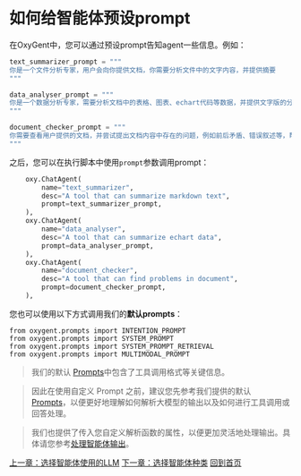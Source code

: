 # 如何给智能体预设prompt

在OxyGent中，您可以通过预设prompt告知agent一些信息。例如：

```python
text_summarizer_prompt = """
你是一个文件分析专家，用户会向你提供文档，你需要分析文件中的文字内容，并提供摘要
"""

data_analyser_prompt = """
你是一个数据分析专家，需要分析文档中的表格、图表、echart代码等数据，并提供文字版的分析结果。
"""

document_checker_prompt = """
你需要查看用户提供的文档，并尝试提出文档内容中存在的问题，例如前后矛盾、错误叙述等，帮助用户进行改进。
"""
```

之后，您可以在执行脚本中使用`prompt`参数调用prompt：

```python
    oxy.ChatAgent(
        name="text_summarizer",
        desc="A tool that can summarize markdown text",
        prompt=text_summarizer_prompt,
    ),
    oxy.ChatAgent(
        name="data_analyser",
        desc="A tool that can summarize echart data",
        prompt=data_analyser_prompt,
    ),
    oxy.ChatAgent(
        name="document_checker",
        desc="A tool that can find problems in document",
        prompt=document_checker_prompt,
    ),
```

您也可以使用以下方式调用我们的**默认prompts**：

```
from oxygent.prompts import INTENTION_PROMPT
from oxygent.prompts import SYSTEM_PROMPT
from oxygent.prompts import SYSTEM_PROMPT_RETRIEVAL
from oxygent.prompts import MULTIMODAL_PROMPT
```

> 我们的默认 [Prompts](https://github.com/jd-opensource/OxyGent/blob/main/oxygent/prompts.py)中包含了工具调用格式等关键信息。

> 因此在使用自定义 Prompt 之前，建议您先参考我们提供的默认 [Prompts](https://github.com/jd-opensource/OxyGent/blob/main/oxygent/prompts.py)，以便更好地理解如何解析大模型的输出以及如何进行工具调用或回答处理。

> 我们也提供了传入您自定义解析函数的属性，以便更加灵活地处理输出。具体请您参考[处理智能体输出](./8_2_handle_output.md)。

[上一章：选择智能体使用的LLM](./1_2_select_llm.md)
[下一章：选择智能体种类](./1_4_select_agent.md)
[回到首页](./readme.md)
